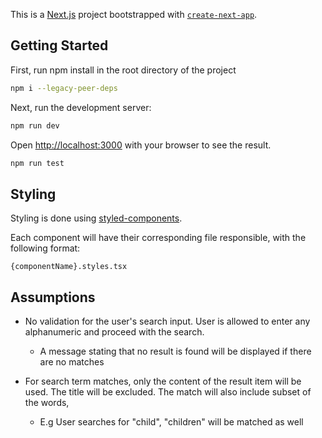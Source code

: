 This is a [Next.js](https://nextjs.org) project bootstrapped with [`create-next-app`](https://nextjs.org/docs/app/api-reference/cli/create-next-app).

## Getting Started

First, run npm install in the root directory of the project

```bash
npm i --legacy-peer-deps
```

Next, run the development server:

```bash
npm run dev
```

Open [http://localhost:3000](http://localhost:3000) with your browser to see the result.

```bash
npm run test
```

## Styling

Styling is done using [styled-components](https://styled-components.com/).

Each component will have their corresponding file responsible, with the following format:

```
{componentName}.styles.tsx
```

## Assumptions

- No validation for the user's search input. User is allowed to enter any alphanumeric and proceed with the search.

  - A message stating that no result is found will be displayed if there are no matches

- For search term matches, only the content of the result item will be used. The title will be excluded.
  The match will also include subset of the words,
  - E.g User searches for "child", "children" will be matched as well
